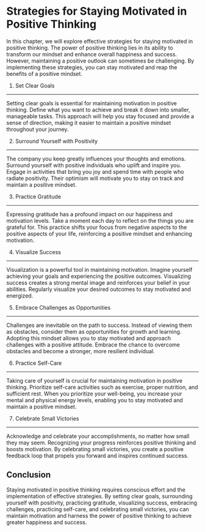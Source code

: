 Strategies for Staying Motivated in Positive Thinking
==============================================================



In this chapter, we will explore effective strategies for staying motivated in positive thinking. The power of positive thinking lies in its ability to transform our mindset and enhance overall happiness and success. However, maintaining a positive outlook can sometimes be challenging. By implementing these strategies, you can stay motivated and reap the benefits of a positive mindset.

1. Set Clear Goals
------------------

Setting clear goals is essential for maintaining motivation in positive thinking. Define what you want to achieve and break it down into smaller, manageable tasks. This approach will help you stay focused and provide a sense of direction, making it easier to maintain a positive mindset throughout your journey.

2. Surround Yourself with Positivity
------------------------------------

The company you keep greatly influences your thoughts and emotions. Surround yourself with positive individuals who uplift and inspire you. Engage in activities that bring you joy and spend time with people who radiate positivity. Their optimism will motivate you to stay on track and maintain a positive mindset.

3. Practice Gratitude
---------------------

Expressing gratitude has a profound impact on our happiness and motivation levels. Take a moment each day to reflect on the things you are grateful for. This practice shifts your focus from negative aspects to the positive aspects of your life, reinforcing a positive mindset and enhancing motivation.

4. Visualize Success
--------------------

Visualization is a powerful tool in maintaining motivation. Imagine yourself achieving your goals and experiencing the positive outcomes. Visualizing success creates a strong mental image and reinforces your belief in your abilities. Regularly visualize your desired outcomes to stay motivated and energized.

5. Embrace Challenges as Opportunities
--------------------------------------

Challenges are inevitable on the path to success. Instead of viewing them as obstacles, consider them as opportunities for growth and learning. Adopting this mindset allows you to stay motivated and approach challenges with a positive attitude. Embrace the chance to overcome obstacles and become a stronger, more resilient individual.

6. Practice Self-Care
---------------------

Taking care of yourself is crucial for maintaining motivation in positive thinking. Prioritize self-care activities such as exercise, proper nutrition, and sufficient rest. When you prioritize your well-being, you increase your mental and physical energy levels, enabling you to stay motivated and maintain a positive mindset.

7. Celebrate Small Victories
----------------------------

Acknowledge and celebrate your accomplishments, no matter how small they may seem. Recognizing your progress reinforces positive thinking and boosts motivation. By celebrating small victories, you create a positive feedback loop that propels you forward and inspires continued success.

Conclusion
----------

Staying motivated in positive thinking requires conscious effort and the implementation of effective strategies. By setting clear goals, surrounding yourself with positivity, practicing gratitude, visualizing success, embracing challenges, practicing self-care, and celebrating small victories, you can maintain motivation and harness the power of positive thinking to achieve greater happiness and success.
